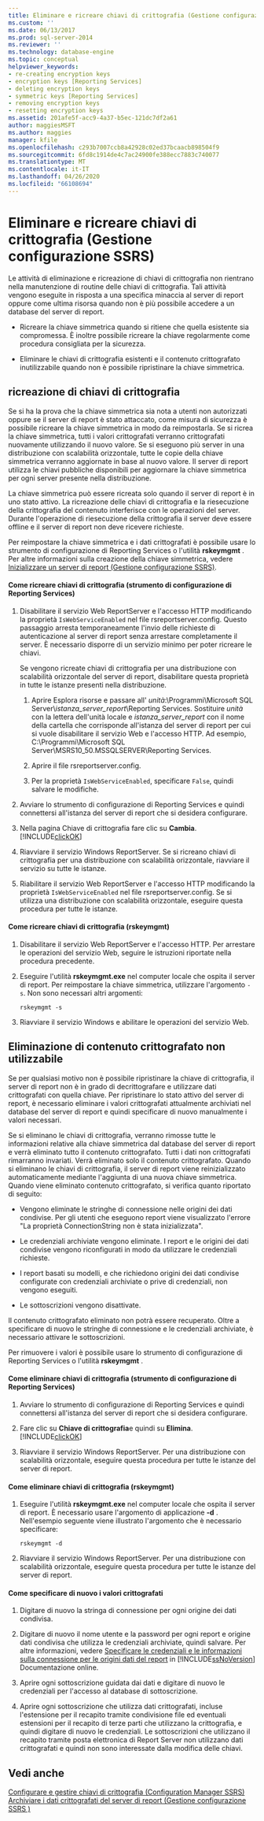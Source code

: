```yaml
---
title: Eliminare e ricreare chiavi di crittografia (Gestione configurazione SSRS) | Microsoft Docs
ms.custom: ''
ms.date: 06/13/2017
ms.prod: sql-server-2014
ms.reviewer: ''
ms.technology: database-engine
ms.topic: conceptual
helpviewer_keywords:
- re-creating encryption keys
- encryption keys [Reporting Services]
- deleting encryption keys
- symmetric keys [Reporting Services]
- removing encryption keys
- resetting encryption keys
ms.assetid: 201afe5f-acc9-4a37-b5ec-121dc7df2a61
author: maggiesMSFT
ms.author: maggies
manager: kfile
ms.openlocfilehash: c293b7007ccb8a42928c02ed37bcaacb898504f9
ms.sourcegitcommit: 6fd8c1914de4c7ac24900fe388ecc7883c740077
ms.translationtype: MT
ms.contentlocale: it-IT
ms.lasthandoff: 04/26/2020
ms.locfileid: "66108694"
---
```

# <a name="delete-and-re-create-encryption-keys--ssrs-configuration-manager"></a>Eliminare e ricreare chiavi di crittografia (Gestione configurazione SSRS)
  Le attività di eliminazione e ricreazione di chiavi di crittografia non rientrano nella manutenzione di routine delle chiavi di crittografia. Tali attività vengono eseguite in risposta a una specifica minaccia al server di report oppure come ultima risorsa quando non è più possibile accedere a un database del server di report.  
  
-   Ricreare la chiave simmetrica quando si ritiene che quella esistente sia compromessa. È inoltre possibile ricreare la chiave regolarmente come procedura consigliata per la sicurezza.  
  
-   Eliminare le chiavi di crittografia esistenti e il contenuto crittografato inutilizzabile quando non è possibile ripristinare la chiave simmetrica.  
  
## <a name="re-creating-encryption-keys"></a>ricreazione di chiavi di crittografia  
 Se si ha la prova che la chiave simmetrica sia nota a utenti non autorizzati oppure se il server di report è stato attaccato, come misura di sicurezza è possibile ricreare la chiave simmetrica in modo da reimpostarla. Se si ricrea la chiave simmetrica, tutti i valori crittografati verranno crittografati nuovamente utilizzando il nuovo valore. Se si eseguono più server in una distribuzione con scalabilità orizzontale, tutte le copie della chiave simmetrica verranno aggiornate in base al nuovo valore. Il server di report utilizza le chiavi pubbliche disponibili per aggiornare la chiave simmetrica per ogni server presente nella distribuzione.  
  
 La chiave simmetrica può essere ricreata solo quando il server di report è in uno stato attivo. La ricreazione delle chiavi di crittografia e la riesecuzione della crittografia del contenuto interferisce con le operazioni del server. Durante l'operazione di riesecuzione della crittografia il server deve essere offline e il server di report non deve ricevere richieste.  
  
 Per reimpostare la chiave simmetrica e i dati crittografati è possibile usare lo strumento di configurazione di Reporting Services o l'utilità **rskeymgmt** . Per altre informazioni sulla creazione della chiave simmetrica, vedere [Inizializzare un server di report &#40;Gestione configurazione SSRS&#41;](ssrs-encryption-keys-initialize-a-report-server.md).  
  
#### <a name="how-to-re-create-encryption-keys-reporting-services-configuration-tool"></a>Come ricreare chiavi di crittografia (strumento di configurazione di Reporting Services)  
  
1.  Disabilitare il servizio Web ReportServer e l'accesso HTTP modificando la proprietà `IsWebServiceEnabled` nel file rsreportserver.config. Questo passaggio arresta temporaneamente l'invio delle richieste di autenticazione al server di report senza arrestare completamente il server. È necessario disporre di un servizio minimo per poter ricreare le chiavi.  
  
     Se vengono ricreate chiavi di crittografia per una distribuzione con scalabilità orizzontale del server di report, disabilitare questa proprietà in tutte le istanze presenti nella distribuzione.  
  
    1.  Aprire Esplora risorse e passare all' *unità*:\Programmi\Microsoft SQL Server\\*istanza_server_report*\Reporting Services. Sostituire *unità* con la lettera dell'unità locale e *istanza_server_report* con il nome della cartella che corrisponde all'istanza del server di report per cui si vuole disabilitare il servizio Web e l'accesso HTTP. Ad esempio, C:\Programmi\Microsoft SQL Server\MSRS10_50.MSSQLSERVER\Reporting Services.  
  
    2.  Aprire il file rsreportserver.config.  
  
    3.  Per la proprietà `IsWebServiceEnabled`, specificare `False`, quindi salvare le modifiche.  
  
2.  Avviare lo strumento di configurazione di Reporting Services e quindi connettersi all'istanza del server di report che si desidera configurare.  
  
3.  Nella pagina Chiave di crittografia fare clic su **Cambia**. [!INCLUDE[clickOK](../../includes/clickok-md.md)]  
  
4.  Riavviare il servizio Windows ReportServer. Se si ricreano chiavi di crittografia per una distribuzione con scalabilità orizzontale, riavviare il servizio su tutte le istanze.  
  
5.  Riabilitare il servizio Web ReportServer e l'accesso HTTP modificando la proprietà `IsWebServiceEnabled` nel file rsreportserver.config. Se si utilizza una distribuzione con scalabilità orizzontale, eseguire questa procedura per tutte le istanze.  
  
#### <a name="how-to-re-create-encryption-keys-rskeymgmt"></a>Come ricreare chiavi di crittografia (rskeymgmt)  
  
1.  Disabilitare il servizio Web ReportServer e l'accesso HTTP. Per arrestare le operazioni del servizio Web, seguire le istruzioni riportate nella procedura precedente.  
  
2.  Eseguire l'utilità **rskeymgmt.exe** nel computer locale che ospita il server di report. Per reimpostare la chiave simmetrica, utilizzare l'argomento `-s`. Non sono necessari altri argomenti:  
  
    ```  
    rskeymgmt -s  
    ```  
  
3.  Riavviare il servizio Windows e abilitare le operazioni del servizio Web.  
  
## <a name="deleting-unusable-encrypted-content"></a>Eliminazione di contenuto crittografato non utilizzabile  
 Se per qualsiasi motivo non è possibile ripristinare la chiave di crittografia, il server di report non è in grado di decrittografare e utilizzare dati crittografati con quella chiave. Per ripristinare lo stato attivo del server di report, è necessario eliminare i valori crittografati attualmente archiviati nel database del server di report e quindi specificare di nuovo manualmente i valori necessari.  
  
 Se si eliminano le chiavi di crittografia, verranno rimosse tutte le informazioni relative alla chiave simmetrica dal database del server di report e verrà eliminato tutto il contenuto crittografato. Tutti i dati non crittografati rimarranno invariati. Verrà eliminato solo il contenuto crittografato. Quando si eliminano le chiavi di crittografia, il server di report viene reinizializzato automaticamente mediante l'aggiunta di una nuova chiave simmetrica. Quando viene eliminato contenuto crittografato, si verifica quanto riportato di seguito:  
  
-   Vengono eliminate le stringhe di connessione nelle origini dei dati condivise. Per gli utenti che eseguono report viene visualizzato l'errore "La proprietà ConnectionString non è stata inizializzata".  
  
-   Le credenziali archiviate vengono eliminate. I report e le origini dei dati condivise vengono riconfigurati in modo da utilizzare le credenziali richieste.  
  
-   I report basati su modelli, e che richiedono origini dei dati condivise configurate con credenziali archiviate o prive di credenziali, non vengono eseguiti.  
  
-   Le sottoscrizioni vengono disattivate.  
  
 Il contenuto crittografato eliminato non potrà essere recuperato. Oltre a specificare di nuovo le stringhe di connessione e le credenziali archiviate, è necessario attivare le sottoscrizioni.  
  
 Per rimuovere i valori è possibile usare lo strumento di configurazione di Reporting Services o l'utilità **rskeymgmt** .  
  
#### <a name="how-to-delete-encryption-keys-reporting-services-configuration-tool"></a>Come eliminare chiavi di crittografia (strumento di configurazione di Reporting Services)  
  
1.  Avviare lo strumento di configurazione di Reporting Services e quindi connettersi all'istanza del server di report che si desidera configurare.  
  
2.  Fare clic su **Chiave di crittografia**e quindi su **Elimina**. [!INCLUDE[clickOK](../../includes/clickok-md.md)]  
  
3.  Riavviare il servizio Windows ReportServer. Per una distribuzione con scalabilità orizzontale, eseguire questa procedura per tutte le istanze del server di report.  
  
#### <a name="how-to-delete-encryption-keys-rskeymmgt"></a>Come eliminare chiavi di crittografia (rskeymgmt)  
  
1.  Eseguire l'utilità **rskeymgmt.exe** nel computer locale che ospita il server di report. È necessario usare l'argomento di applicazione **-d** . Nell'esempio seguente viene illustrato l'argomento che è necessario specificare:  
  
    ```  
    rskeymgmt -d  
    ```  
  
2.  Riavviare il servizio Windows ReportServer. Per una distribuzione con scalabilità orizzontale, eseguire questa procedura per tutte le istanze del server di report.  
  
#### <a name="how-to-re-specify-encrypted-values"></a>Come specificare di nuovo i valori crittografati  
  
1.  Digitare di nuovo la stringa di connessione per ogni origine dei dati condivisa.  
  
2.  Digitare di nuovo il nome utente e la password per ogni report e origine dati condivisa che utilizza le credenziali archiviate, quindi salvare. Per altre informazioni, vedere [Specificare le credenziali e le informazioni sulla connessione per le origini dati del report](../../integration-services/connection-manager/data-sources.md) in [!INCLUDE[ssNoVersion](../../includes/ssnoversion-md.md)] Documentazione online.  
  
3.  Aprire ogni sottoscrizione guidata dai dati e digitare di nuovo le credenziali per l'accesso al database di sottoscrizione.  
  
4.  Aprire ogni sottoscrizione che utilizza dati crittografati, incluse l'estensione per il recapito tramite condivisione file ed eventuali estensioni per il recapito di terze parti che utilizzano la crittografia, e quindi digitare di nuovo le credenziali. Le sottoscrizioni che utilizzano il recapito tramite posta elettronica di Report Server non utilizzano dati crittografati e quindi non sono interessate dalla modifica delle chiavi.  
  
## <a name="see-also"></a>Vedi anche  
 [Configurare e gestire chiavi di crittografia &#40;Configuration Manager SSRS&#41;](ssrs-encryption-keys-manage-encryption-keys.md)   
 [Archiviare i dati crittografati del server di report &#40;Gestione configurazione SSRS &#41;](ssrs-encryption-keys-store-encrypted-report-server-data.md)  
  
  
